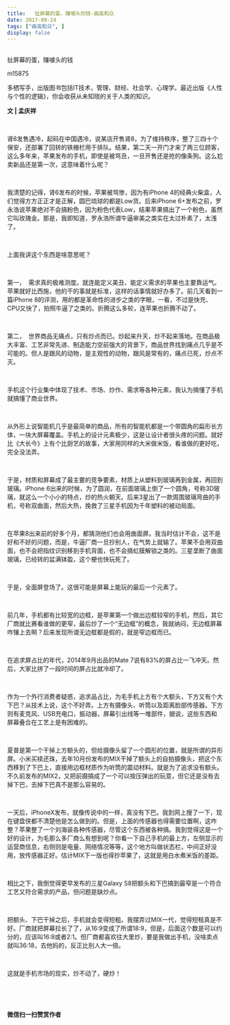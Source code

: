 ```yaml
---
title:   扯屏幕的蛋，赚噱头的钱-曲高和众
date: 2017-09-24
tags: ["曲高和众", ]
display: false
---
```



## 



扯屏幕的蛋，赚噱头的钱




m15875




多栖写手，出版图书包括IT技术，管理、财经、社会学、心理学。最近出版《人性与个性的逻辑》，你会收获从未知晓的关于人类的知识。


**文 | 孟庆祥**

&nbsp;

肾8发售遇冷，起码在中国遇冷，说某店开售肾8，为了维持秩序，整了三四十个保安，还部署了回转的铁栅栏用于排队。结果，第二天一开门才来了两三位顾客，这么多年来，苹果发布的手机，即使是被骂丑，一旦开售还是抢的像条狗。这么尬卖新品还是第一次，这意味着什么呢？

&nbsp;

我清楚的记得，肾6发布的时候，苹果被骂惨，因为有iPhone 4的经典火柴盒，人们觉得方方正正才是正解，圆巴琉球的都是Low货。后来iPhone 6+发布之前，罗永浩说苹果绝对不会搞粉色，因为粉色代表Low，结果苹果搞出了一个粉色，虽然它叫玫瑰金。那是，我即知道，罗永浩所谓牛逼审美之类实在太过朴素了，太浅了。

&nbsp;

上面我讲这个东西是啥意思呢？

&nbsp;

第一，&nbsp;&nbsp;需求真的极难测度。就连能定义美丑、能定义需求的苹果也主要靠运气。苹果就好比西施，他的干的事就是标准，这样的话事情就好办多了。前几天看到一篇iPhone 8的评测，用的都是革命性的进步之类的字眼，一看，不过是快充、CPU又快了，拍照牛逼了之类的。折腾这么多轮，连苹果也折腾不动了。

&nbsp;

第二，&nbsp;&nbsp;世界商品无痛点，只有炒点而已。炒起来升天，炒不起来落地。在商品极大丰富、工艺非常先进、制造能力空前强大的背景下，商品世界找到痛点几乎是不可能的。但人是跟风的动物，是主观性的动物，跟风是常有的，痛点已死，炒点不灭。

&nbsp;

手机这个行业集中体现了技术、市场、炒作、需求等各种元素，我认为搞懂了手机就搞懂了商业世界。

&nbsp;

从外形上说智能机几乎是最简单的商品，所有的智能机都是一个带圆角的扁形长方体，一块大屏幕覆盖。手机上的设计元素极少，这是让设计者很头疼的问题。就好比《大长今》上有个比厨艺的故事，大家用同样的大米做米饭，看谁做的更好吃，完全没法弄。

&nbsp;

于是，材质和屏幕成了最主要的竞争要素，材质上从塑料到玻璃再到金属，再回到玻璃。iPhone 6出来的时候，为了圆润，在前面玻璃上倒了一个圆角，号称3D玻璃，就这么一个小小的特点，炒的热火朝天。后来3星出了一款周围玻璃弯曲的手机，号称双曲面，然后大热，挽救了三星手机因为千年塑料的被动局面。

&nbsp;

在苹果8出来前的好多个月，都猜测他们也会用曲面屏。我当时估计不会，这不是好和不好的问题，而是，牛逼厂商一旦抄别人，在气势上就输了。苹果不会用双曲面，也不会把指纹识别移到手机背面，也不会搞虹膜解锁之类的。三星垄断了曲面玻璃，已经转的盆满钵盈，这个梗也快玩死了。

&nbsp;

于是，全面屏登场了。这很可能是屏幕上能玩的最后一个元素了。

&nbsp;

前几年，手机都有比较宽的边框，是苹果第一个做出边框较窄的手机，然后，其它厂商就比赛看谁做的更窄，最后炒了一个“无边框”的概念，我就纳闷，无边框屏幕咋镶上去啊？后来发现所谓无边框都是假的，就是窄边框而已。

&nbsp;

在追求屏占比的年代，2014年9月出品的Mate 7说有83%的屏占比一飞冲天。然后，大家比拼了一段时间的屏占比就冷却了。

&nbsp;

作为一个外行消费者疑惑，追求品占比，为毛手机上方有个大额头，下方又有个大下巴？从技术上说，这个不好弄。上方有摄像头、听筒以及距离脸部传感器。下方则有麦克风、USB充电口，振动器，屏幕引出线等一堆部件，据说，这些东西和屏幕叠合在工艺上是有困难的。

&nbsp;

夏普是第一个干掉上方额头的，但给摄像头留了一个圆形的位置，就是所谓的异形屏。小米买椟还珠，去年10月份发布的MIX干掉了额头上的自拍摄像头，把这个东西移到了下巴上，直接用边框材质作为听筒的震动材料。就是为了追求没有额头。不久前发布的MIX2，又把前摄搞成了一个可以按压弹出的玩意，但它还是没有去掉下巴，去掉下巴真不是那么容易的。

&nbsp;

一天后，iPhoneX发布，就像传说中的一样，真没有下巴。我到网上搜了一下，现在键盘侠都不清楚他是怎么做到的。但是，上面的传感器也得需要位置啊，这咋整？苹果整了一个刘海装各种传感器，尽管这个东西被各种搞。我到觉得这是一个好的设计，为毛那么多厂商么有想到呢？你看一下自己手机的最上方，左侧显示的运营商信息，右侧则是电量、网络情况等等，这个地方叫做状态栏，中间正好没用，放传感器正好。估计MIX下一版也得抄苹果了，这就是用白水煮米饭的差距。

&nbsp;

相比之下，我倒觉得更早发布的三星Galaxy S8把额头和下巴搞到最窄是一个符合工艺又符合需求的产品，但问题是缺炒点。

&nbsp;

把额头、下巴干掉之后，手机就会变得短粗。我摆弄过MIX一代，觉得短租真是不好。厂商就把屏幕拉长了了，从16:9变成了所谓18:9，但是，后面这个数是可以约分的，应该叫16:8或者2:1。但厂商都喜欢往大里炒，要是我做出手机，没啥卖点就叫36:18，去他妈的，反正比别人大一倍。

&nbsp;

这就是手机市场的现实，炒不动了，硬炒！

&nbsp;

&nbsp;




**微信扫一扫赞赏作者**